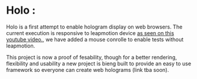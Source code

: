 # Holo :

Holo is a first attempt to enable hologram display on web browsers.
The current execution is responsive to leapmotion device [as seen on this youtube video.](https://www.youtube.com/watch?v=plufm_x0fNM), we have added a mouse conrolle to enable tests without leapmotion.

This project is now a proof of fesability, though for a better rendering, flexibility and usability a new project is bieng built to provide an easy to use framework so everyone can create web holograms (link tba soon). 
